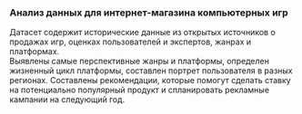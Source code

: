 ### Анализ данных для интернет-магазина компьютерных игр

Датасет содержит исторические данные  из открытых источников  о продажах игр, оценках пользователей и экспертов, жанрах и платформах.  
Выявлены самые перспективные жанры и платформы, определен жизненный цикл платформы, составлен портрет пользователя в разных регионах. 
Составлены рекомендации, которые помогут сделать ставку на потенциально популярный продукт и спланировать рекламные кампании на следующий год.




